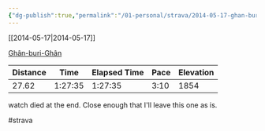 ```yaml
---
{"dg-publish":true,"permalink":"/01-personal/strava/2014-05-17-ghan-buri-ghan/"}
---
```



[[2014-05-17\|2014-05-17]]

[Ghân-buri-Ghân](https://www.strava.com/activities/142363627)

| Distance | Time    | Elapsed Time | Pace | Elevation |
| -------- | ------- | ------------ | ---- | --------- |
| 27.62    | 1:27:35 | 1:27:35      | 3:10 | 1854      |


watch died at the end. Close enough that I'll leave this one as is.

#strava
